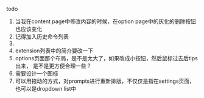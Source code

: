 todo

1. 当我在content page中修改内容的时候，在option page中的灰化的删除按钮也应该变化
2. 记得加入历史命令列表
3. 
4. extension列表中的简介要改一下
5. options页面那个布局，是不是太大了，如果改成小按钮，然后鼠标过去后tips出来， 是不是更方便合理一些？
6. 需要设计一个图标
7. 可以用拖动的方式，对prompts进行重新排版，不仅仅是指在settings页面，也可以是dropdown list中